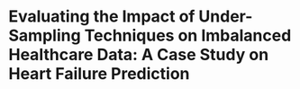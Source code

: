 # Evaluating the Impact of Under-Sampling Techniques on Imbalanced Healthcare Data: A Case Study on Heart Failure Prediction
